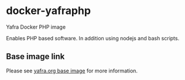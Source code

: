 # docker-yafraphp
Yafra Docker PHP image

Enables PHP based software. In addition using nodejs and bash scripts.

## Base image link
Please see [yafra.org base image](https://github.com/yafraorg/docker-yafrabase) for more information.
